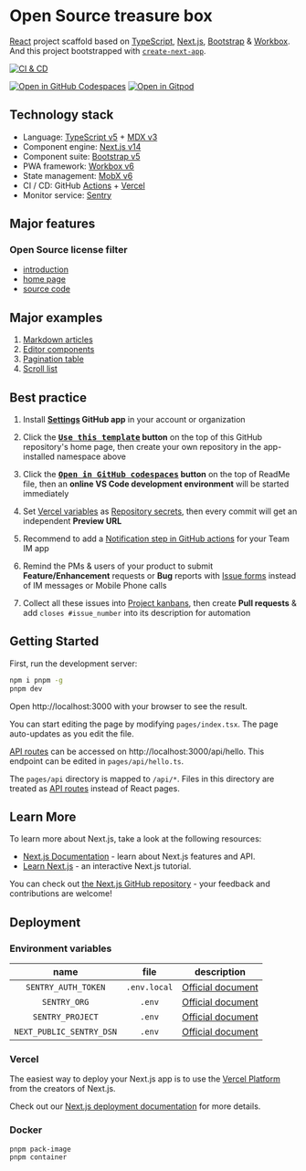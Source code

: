 # Open Source treasure box

[React][1] project scaffold based on [TypeScript][2], [Next.js][3], [Bootstrap][4] & [Workbox][5]. And this project bootstrapped with [`create-next-app`][6].

[![CI & CD](https://github.com/kaiyuanshe/OSS-toolbox/actions/workflows/main.yml/badge.svg)][7]

[![Open in GitHub Codespaces](https://github.com/codespaces/badge.svg)][8]
[![Open in Gitpod](https://gitpod.io/button/open-in-gitpod.svg)][9]

## Technology stack

- Language: [TypeScript v5][10] + [MDX v3][11]
- Component engine: [Next.js v14][12]
- Component suite: [Bootstrap v5][13]
- PWA framework: [Workbox v6][14]
- State management: [MobX v6][15]
- CI / CD: GitHub [Actions][16] + [Vercel][17]
- Monitor service: [Sentry][18]

## Major features

### Open Source license filter

- [introduction](https://kaiyuanshe.feishu.cn/wiki/wikcnRn5pkE3BSvqFUMkJPymaG3)
- [home page](https://oss-toolbox.vercel.app/license-filter/)
- [source code](pages/license-filter.tsx)

## Major examples

1. [Markdown articles](pages/article/)
2. [Editor components](pages/component.tsx)
3. [Pagination table](pages/pagination.tsx)
4. [Scroll list](pages/scroll-list.tsx)

## Best practice

1.  Install **[Settings][19] GitHub app** in your account or organization

2.  Click the **[<kbd>Use this template</kbd>][20] button** on the top of this GitHub repository's home page, then create your own repository in the app-installed namespace above

3.  Click the **[<kbd>Open in GitHub codespaces</kbd>][21] button** on the top of ReadMe file, then an **online VS Code development environment** will be started immediately

4.  Set [Vercel variables][22] as [Repository secrets][23], then every commit will get an independent **Preview URL**

5.  Recommend to add a [Notification step in GitHub actions][24] for your Team IM app

6.  Remind the PMs & users of your product to submit **Feature/Enhancement** requests or **Bug** reports with [Issue forms][25] instead of IM messages or Mobile Phone calls

7.  Collect all these issues into [Project kanbans][26], then create **Pull requests** & add `closes #issue_number` into its description for automation

## Getting Started

First, run the development server:

```bash
npm i pnpm -g
pnpm dev
```

Open http://localhost:3000 with your browser to see the result.

You can start editing the page by modifying `pages/index.tsx`. The page auto-updates as you edit the file.

[API routes][27] can be accessed on http://localhost:3000/api/hello. This endpoint can be edited in `pages/api/hello.ts`.

The `pages/api` directory is mapped to `/api/*`. Files in this directory are treated as [API routes][28] instead of React pages.

## Learn More

To learn more about Next.js, take a look at the following resources:

- [Next.js Documentation][29] - learn about Next.js features and API.
- [Learn Next.js][30] - an interactive Next.js tutorial.

You can check out [the Next.js GitHub repository][31] - your feedback and contributions are welcome!

## Deployment

### Environment variables

|           name           |     file     |       description       |
| :----------------------: | :----------: | :---------------------: |
|   `SENTRY_AUTH_TOKEN`    | `.env.local` | [Official document][32] |
|       `SENTRY_ORG`       |    `.env`    | [Official document][33] |
|     `SENTRY_PROJECT`     |    `.env`    | [Official document][33] |
| `NEXT_PUBLIC_SENTRY_DSN` |    `.env`    | [Official document][34] |

### Vercel

The easiest way to deploy your Next.js app is to use the [Vercel Platform][17] from the creators of Next.js.

Check out our [Next.js deployment documentation][35] for more details.

### Docker

```shell
pnpm pack-image
pnpm container
```

[1]: https://react.dev/
[2]: https://www.typescriptlang.org/
[3]: https://nextjs.org/
[4]: https://getbootstrap.com/
[5]: https://developers.google.com/web/tools/workbox
[6]: https://github.com/vercel/next.js/tree/canary/packages/create-next-app
[7]: https://github.com/kaiyuanshe/OSS-toolbox/actions/workflows/main.yml
[8]: https://codespaces.new/kaiyuanshe/OSS-toolbox
[9]: https://gitpod.io/?autostart=true#https://github.com/kaiyuanshe/OSS-toolbox
[10]: https://www.typescriptlang.org/
[11]: https://mdxjs.com/
[12]: https://nextjs.org/
[13]: https://getbootstrap.com/
[14]: https://developers.google.com/web/tools/workbox
[15]: https://mobx.js.org/
[16]: https://github.com/features/actions
[17]: https://vercel.com/new?utm_medium=default-template&filter=next.js&utm_source=create-next-app&utm_campaign=create-next-app-readme
[18]: https://sentry.io/
[19]: https://github.com/apps/settings
[20]: https://github.com/new?template_name=Next-Bootstrap-ts&template_owner=idea2app
[21]: https://codespaces.new/kaiyuanshe/OSS-toolbox
[22]: https://github.com/idea2app/Next-Bootstrap-ts/blob/80967ed49045af9dbcf4d3695a2c39d53a6f71f1/.github/workflows/pull-request.yml#L9-L11
[23]: https://github.com/kaiyuanshe/OSS-toolbox/settings/secrets/actions
[24]: https://github.com/kaiyuanshe/kaiyuanshe.github.io/blob/bb4675a56bf1d6b207231313da5ed0af7cf0ebd6/.github/workflows/pull-request.yml#L32-L56
[25]: https://github.com/kaiyuanshe/OSS-toolbox/issues/new/choose
[26]: https://github.com/kaiyuanshe/OSS-toolbox/projects
[27]: https://nextjs.org/docs/api-routes/introduction
[28]: https://nextjs.org/docs/api-routes/introduction
[29]: https://nextjs.org/docs
[30]: https://nextjs.org/learn
[31]: https://github.com/vercel/next.js/
[32]: https://docs.sentry.io/platforms/javascript/guides/nextjs/manual-setup/#use-configuration-files-for-source-map-upload
[33]: https://docs.sentry.io/platforms/javascript/guides/nextjs/manual-setup/#use-environment-variables
[34]: https://docs.sentry.io/platforms/javascript/guides/nextjs/manual-setup/#create-initialization-config-files
[35]: https://nextjs.org/docs/deployment
